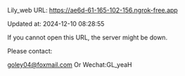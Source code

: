 Lily_web URL: https://ae6d-61-165-102-156.ngrok-free.app

Updated at: 2024-12-10 08:28:55

If you cannot open this URL, the server might be down.

Please contact: 

goley04@foxmail.com Or Wechat:GL_yeaH